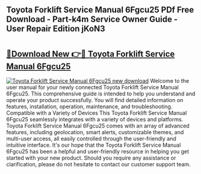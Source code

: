 ## Toyota Forklift Service Manual 6Fgcu25 PDf Free Download - Part-k4m Service Owner Guide - User Repair Edition jKoN3

# <h2><a href="http://bc67699.oget.top/?id=Toyota+Forklift+Service+Manual+6Fgcu25">🔗Download New 👉🔴 Toyota Forklift Service Manual 6Fgcu25</a></h2>

[![Toyota Forklift Service Manual 6Fgcu25 new download](https://i.imgur.com/5g1atiW.png)](http://bc67699.oget.top/?id=Toyota+Forklift+Service+Manual+6Fgcu25)
Welcome to the user manual for your newly connected Toyota Forklift Service Manual 6Fgcu25. This comprehensive guide is intended to help you understand and operate your product successfully. You will find detailed information on features, installation, operation, maintenance, and troubleshooting. Compatible with a Variety of Devices This Toyota Forklift Service Manual 6Fgcu25 seamlessly integrates with a variety of devices and platforms. Toyota Forklift Service Manual 6Fgcu25 comes with an array of advanced features, including geolocation, smart alerts, customizable themes, and multi-user access, all easily controlled through the user-friendly and intuitive interface. It's our hope that the Toyota Forklift Service Manual 6Fgcu25 has been a helpful and user-friendly resource in helping you get started with your new product. Should you require any assistance or clarification, please do not hesitate to contact our customer support team.
